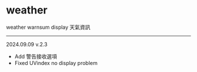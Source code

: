 # weather
weather warnsum display 天氣資訊  
_____
2024.09.09 v.2.3
- Add 警告接收選項
- Fixed UVindex no display problem
